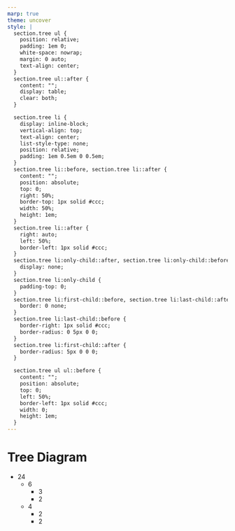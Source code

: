 ```yaml
---
marp: true
theme: uncover
style: |
  section.tree ul {
    position: relative;
    padding: 1em 0;
    white-space: nowrap;
    margin: 0 auto;
    text-align: center;
  }
  section.tree ul::after {
    content: "";
    display: table;
    clear: both;
  }

  section.tree li {
    display: inline-block;
    vertical-align: top;
    text-align: center;
    list-style-type: none;
    position: relative;
    padding: 1em 0.5em 0 0.5em;
  }
  section.tree li::before, section.tree li::after {
    content: "";
    position: absolute;
    top: 0;
    right: 50%;
    border-top: 1px solid #ccc;
    width: 50%;
    height: 1em;
  }
  section.tree li::after {
    right: auto;
    left: 50%;
    border-left: 1px solid #ccc;
  }
  section.tree li:only-child::after, section.tree li:only-child::before {
    display: none;
  }
  section.tree li:only-child {
    padding-top: 0;
  }
  section.tree li:first-child::before, section.tree li:last-child::after {
    border: 0 none;
  }
  section.tree li:last-child::before {
    border-right: 1px solid #ccc;
    border-radius: 0 5px 0 0;
  }
  section.tree li:first-child::after {
    border-radius: 5px 0 0 0;
  }

  section.tree ul ul::before {
    content: "";
    position: absolute;
    top: 0;
    left: 50%;
    border-left: 1px solid #ccc;
    width: 0;
    height: 1em;
  }
---
```


# Tree Diagram

<!-- _class: tree -->

- 24
  - 6
    - 3
    - 2
  - 4
    - 2
    - 2
